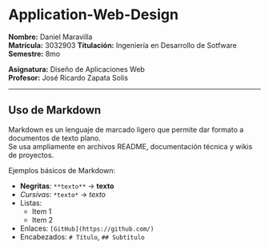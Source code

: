 # Application-Web-Design

**Nombre:** Daniel Maravilla  
**Matrícula:** 3032903 
**Titulación:** Ingeniería en Desarrollo de Sotfware  
**Semestre:** 8mo  

**Asignatura:** Diseño de Aplicaciones Web  
**Profesor:** José Ricardo Zapata Solis

---

## Uso de Markdown
Markdown es un lenguaje de marcado ligero que permite dar formato a documentos de texto plano.  
Se usa ampliamente en archivos README, documentación técnica y wikis de proyectos.  

Ejemplos básicos de Markdown:
- **Negritas**: `**texto**` → **texto**
- *Cursivas*: `*texto*` → *texto*
- Listas:
  - Item 1
  - Item 2
- Enlaces: `[GitHub](https://github.com/)`
- Encabezados: `# Título`, `## Subtítulo`
